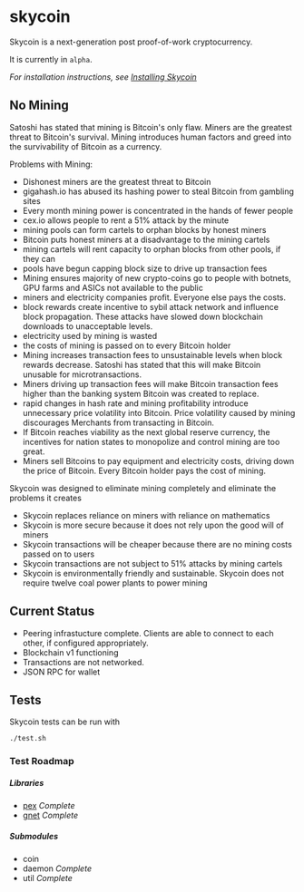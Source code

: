 skycoin
=======

Skycoin is a next-generation post proof-of-work cryptocurrency.

It is currently in `alpha`.

*For installation instructions, see [Installing Skycoin](../../wiki/Installation)*

No Mining
---------

Satoshi has stated that mining is Bitcoin's only flaw. Miners are the greatest threat to Bitcoin's survival. Mining introduces human factors and greed into the survivability of Bitcoin as a currency.

Problems with Mining:
- Dishonest miners are the greatest threat to Bitcoin
- gigahash.io has abused its hashing power to steal Bitcoin from gambling sites
- Every month mining power is concentrated in the hands of fewer people
- cex.io allows people to rent a 51% attack by the minute
- mining pools can form cartels to orphan blocks by honest miners
- Bitcoin puts honest miners at a disadvantage to the mining cartels
- mining cartels will rent capacity to orphan blocks from other pools, if they can
- pools have begun capping block size to drive up transaction fees
- Mining ensures majority of new crypto-coins go to people with botnets, GPU farms and ASICs not available to the public
- miners and electricity companies profit. Everyone else pays the costs.
- block rewards create incentive to sybil attack network and influence block propagation. These attacks have slowed down blockchain downloads to unacceptable levels.
- electricity used by mining is wasted
- the costs of mining is passed on to every Bitcoin holder
- Mining increases transaction fees to unsustainable levels when block rewards decrease. Satoshi has stated that this will make Bitcoin unusable for microtransactions.
- Miners driving up transaction fees will make Bitcoin transaction fees higher than the banking system Bitcoin was created to replace.
- rapid changes in hash rate and mining profitability introduce unnecessary price volatility into Bitcoin. Price volatility caused by mining discourages Merchants from transacting in Bitcoin.
- If Bitcoin reaches viability as the next global reserve currency, the incentives for nation states to monopolize and control mining are too great.
- Miners sell Bitcoins to pay equipment and electricity costs, driving down the price of Bitcoin. Every Bitcoin holder pays the cost of mining.

Skycoin was designed to eliminate mining completely and eliminate the problems it creates
- Skycoin replaces reliance on miners with reliance on mathematics
- Skycoin is more secure because it does not rely upon the good will of miners
- Skycoin transactions will be cheaper because there are no mining costs passed on to users
- Skycoin transactions are not subject to 51% attacks by mining cartels
- Skycoin is environmentally friendly and sustainable. Skycoin does not require twelve coal power plants to power mining

Current Status
--------------

* Peering infrastucture complete.  Clients are able to connect to each other, if configured appropriately.
* Blockchain v1 functioning
* Transactions are not networked.
* JSON RPC for wallet

Tests
-----

Skycoin tests can be run with 

```
./test.sh
```

### Test Roadmap

##### Libraries

* [pex](https://github.com/skycoin/pex) *Complete*
* [gnet](https://github.com/skycoin/gnet) *Complete*

##### Submodules

* coin
* daemon *Complete*
* util *Complete*

